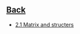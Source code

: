 
## [Back](https://github.com/ifanzilka/Statistic_for_R/blob/main/README.md)
  * [2.1 Matrix and structers]()
